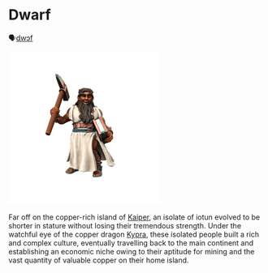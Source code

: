 # Dwarf
🗣[dwɔf]()

![](dwarf.png)

Far off on the copper-rich island of [Kaiper](../../Locations/Kaiper/Kaiper.md), an isolate of iotun evolved to be shorter in stature without losing their tremendous strength. Under the watchful eye of the copper dragon [Kypra](../../People/Dragons/Kypra), these isolated people built a rich and complex culture, eventually travelling back to the main continent and establishing an economic niche owing to their aptitude for mining and the vast quantity of valuable copper on their home island.